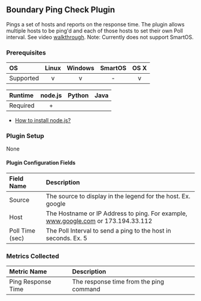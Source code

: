 Boundary Ping Check Plugin
--------------------------

Pings a set of hosts and reports on the response time. The plugin allows multiple hosts to be ping'd and each of those hosts to set their own Poll interval. See video [walkthrough](https://help.boundary.com/hc/articles/201383932).
Note: Currently does not support SmartOS.

### Prerequisites

|     OS    | Linux | Windows | SmartOS | OS X |
|:----------|:-----:|:-------:|:-------:|:----:|
| Supported |   v   |    v    |    -    |  v   |


|  Runtime | node.js | Python | Java |
|:---------|:-------:|:------:|:----:|
| Required |    +    |        |      |

- [How to install node.js?](https://help.boundary.com/hc/articles/202360701)

### Plugin Setup
None

#### Plugin Configuration Fields

|Field Name     |Description                                                                       |
|:--------------|:---------------------------------------------------------------------------------|
|Source         |The source to display in the legend for the host. Ex. google                      |
|Host           |The Hostname or IP Address to ping.  For example, www.google.com or 173.194.33.112|
|Poll Time (sec)|The Poll Interval to send a ping to the host in seconds. Ex. 5                    |

### Metrics Collected

|Metric Name       |Description                            |
|:-----------------|:--------------------------------------|
|Ping Response Time|The response time from the ping command|
